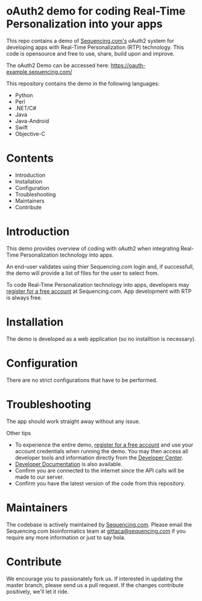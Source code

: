 oAuth2 demo for coding Real-Time Personalization into your apps
=========================================
This repo contains a demo of [Sequencing.com's](https://sequencing.com/) oAuth2 system for developing apps with Real-Time Personalization (RTP) technology. This code is opensource and free to use, share, build upon and improve.

The oAuth2 Demo can be accessed here: https://oauth-example.sequencing.com/

This repository contains the demo in the following languages:

* Python
* Perl
* .NET/C#
* Java
* Java-Android
* Swift
* Objective-C


Contents
=========================================
* Introduction
* Installation
* Configuration
* Troubleshooting
* Maintainers
* Contribute

Introduction
=========================================
This demo provides overview of coding with oAuth2 when integrating Real-Time Personalization technology into apps.

An end-user validates using thier Sequencing.com login and, if successfull, the demo will provide a list of files for the user to select from.

To code Real-Time Personalization technology into apps, developers may [register for a free account](https://sequencing.com/user/register/) at Sequencing.com. App development with RTP is always free.

Installation
======================================
The demo is developed as a web application (so no installtion is necessary).

Configuration
======================================
There are no strict configurations that have to be performed.

Troubleshooting
======================================
The app should work straight away without any issue. 

Other tips

* To experience the entire demo, [register for a free account](https://sequencing.com/user/register/) and use your account credentials when running the demo. You may then access all developer tools and information directly from the [Developer Center](https://sequencing.com/developer-center/).
* [Developer Documentation](https://sequencing.com/developer-documentation/) is also available.
* Confirm you are connected to the internet since the API calls will be made to our server.
* Confirm you have the latest version of the code from this repository.

Maintainers
======================================
The codebase is actively maintained by [Sequencing.com](https://sequencing.com/). Please email the Sequencing.com bioinformatics team at gittaca@sequencing.com if you require any more information or just to say hola.

Contribute
======================================
We encourage you to passionately fork us. If interested in updating the master branch, please send us a pull request. If the changes contribute positively, we'll let it ride.
